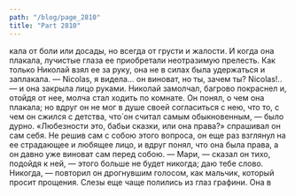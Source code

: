 ```yaml
---
path: "/blog/page_2810"
title: "Part 2810"
---
```


кала от боли или досады, но всегда от грусти и жалости. И когда она плакала, лучистые глаза ее приобретали неотразимую прелесть.
Как только Николай взял ее за руку, она не в силах была удержаться и заплакала.
— Nicolas, я видела... он виноват, но ты, зачем ты? Nicolas!.. — и она закрыла лицо руками.
Николай замолчал, багрово покраснел и, отойдя от нее, молча стал ходить по комнате. Он понял, о чем она плакала; но вдруг он не мог в душе своей согласиться с нею, что то, с чем он сжился с детства, что̀ он считал самым обыкновенным, — было дурно.
«Любезности это, бабьи сказки, или она права?» спрашивал он сам себя. Не решив сам с собою этого вопроса, он еще раз взглянул на ее страдающее и любящее лицо, и вдруг понял, что она была права, а он давно уже виноват сам перед собою.
— Мари, — сказал он тихо, подойдя к ней, — этого больше не будет никогда; даю тебе слово. Никогда, — повторил он дрогнувшим голосом, как мальчик, который просит прощения.
Слезы еще чаще полились из глаз графини. Она в
